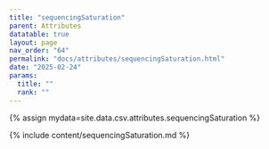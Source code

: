 ```yaml
---
title: "sequencingSaturation"
parent: Attributes
datatable: true
layout: page
nav_order: "64"
permalink: "docs/attributes/sequencingSaturation.html"
date: "2025-02-24"
params:
  title: ""
  rank: ""
---
```

{% assign mydata=site.data.csv.attributes.sequencingSaturation %} 

{% include content/sequencingSaturation.md %}
